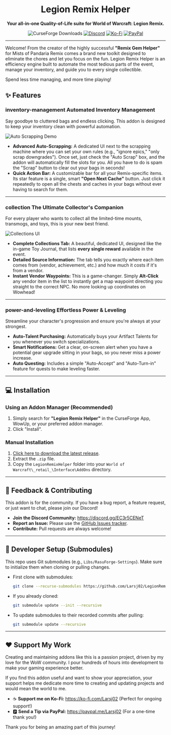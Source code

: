 <div align="center">

# Legion Remix Helper

**Your all-in-one Quality-of-Life suite for World of Warcraft: Legion Remix.**

![CurseForge Downloads](https://img.shields.io/curseforge/dt/1352479?style=for-the-badge&logo=curseforge)
[![Discord](https://img.shields.io/discord/1241329415770603521?style=for-the-badge&logo=discord&label=Discord)](https://discord.gg/EC3r5CENeT)
[![Ko-Fi](https://img.shields.io/badge/Ko--fi-F16061?style=for-the-badge&logo=ko-fi&logoColor=white)](https://ko-fi.com/Larsj02)
[![PayPal](https://img.shields.io/badge/Support-PayPal-blue?style=for-the-badge&logo=paypal)](https://www.paypal.me/Larsj02)

</div>

---

Welcome! From the creator of the highly successful **"Remix Gem Helper"** for Mists of Pandaria Remix comes a brand new toolkit designed to eliminate the chores and let you focus on the fun. Legion Remix Helper is an efficiency engine built to automate the most tedious parts of the event, manage your inventory, and guide you to every single collectible.

Spend less time managing, and more time playing!

## ✨ Features

### inventory-management Automated Inventory Management
Say goodbye to cluttered bags and endless clicking. This addon is designed to keep your inventory clean with powerful automation.

![Auto Scrapping Demo](https://i.imgur.com/y6mWGiO.gif)

* **Advanced Auto-Scrapping:** A dedicated UI next to the scrapping machine where you can set your own rules (e.g., "ignore epics," "only scrap downgrades"). Once set, just check the "Auto Scrap" box, and the addon will automatically fill the slots for you. All you have to do is spam the "Scrap" button to clear out your bags in seconds!
* **Quick Action Bar:** A customizable bar for all your Remix-specific items. Its star feature is a single, smart **"Open Next Cache"** button. Just click it repeatedly to open all the chests and caches in your bags without ever having to search for them.

---

### collection The Ultimate Collector's Companion
For every player who wants to collect all the limited-time mounts, transmogs, and toys, this is your new best friend.

![Collections UI](https://i.imgur.com/GYdtA9j.png)

* **Complete Collections Tab:** A beautiful, dedicated UI, designed like the in-game Toy Journal, that lists **every single reward** available in the event.
* **Detailed Source Information:** The tab tells you exactly where each item comes from (vendor, achievement, etc.) and how much it costs if it's from a vendor.
* **Instant Vendor Waypoints:** This is a game-changer. Simply **Alt-Click** any vendor item in the list to instantly get a map waypoint directing you straight to the correct NPC. No more looking up coordinates on Wowhead!

---

### power-and-leveling Effortless Power & Leveling
Streamline your character's progression and ensure you're always at your strongest.

* **Auto-Talent Purchasing:** Automatically buys your Artifact Talents for you whenever you switch specializations.
* **Smart Notifications:** Get a clear, on-screen alert when you have a potential gear upgrade sitting in your bags, so you never miss a power increase.
* **Auto Questing:** Includes a simple "Auto-Accept" and "Auto-Turn-in" feature for quests to make leveling faster.

---

## 💻 Installation

### Using an Addon Manager (Recommended)
1.  Simply search for **"Legion Remix Helper"** in the CurseForge App, WowUp, or your preferred addon manager.
2.  Click "Install".

### Manual Installation
1.  [Click here to download the latest release](https://github.com/Larsj02/LegionRemixHelper/releases/latest).
2.  Extract the `.zip` file.
3.  Copy the `LegionRemixHelper` folder into your `World of Warcraft\_retail_\Interface\AddOns` directory.

---

## 💬 Feedback & Contributing

This addon is for the community. If you have a bug report, a feature request, or just want to chat, please join our Discord!

* **Join the Discord Community:** https://discord.gg/EC3r5CENeT
* **Report an Issue:** Please use the [GitHub Issues tracker](https://github.com/Larsj02/LegionRemixHelper/issues).
* **Contribute:** Pull requests are always welcome!

---

## 🧰 Developer Setup (Submodules)

This repo uses Git submodules (e.g., `Libs/RasuForge-Settings`). Make sure to initialize them when cloning or pulling changes.

- First clone with submodules:

	```bash
	git clone --recurse-submodules https://github.com/Larsj02/LegionRemixHelper.git
	```

- If you already cloned:

	```bash
	git submodule update --init --recursive
	```

- To update submodules to their recorded commits after pulling:

	```bash
	git submodule update --recursive
	```

---

## ❤️ Support My Work

Creating and maintaining addons like this is a passion project, driven by my love for the WoW community. I pour hundreds of hours into development to make your gaming experience better.

If you find this addon useful and want to show your appreciation, your support helps me dedicate more time to creating and updating projects and would mean the world to me.

* ☕ **Support me on Ko-Fi:** https://ko-fi.com/Larsj02 (Perfect for ongoing support!)
* 🅿️ **Send a Tip via PayPal:** https://paypal.me/Larsj02 (For a one-time thank you!)

Thank you for being an amazing part of this journey!